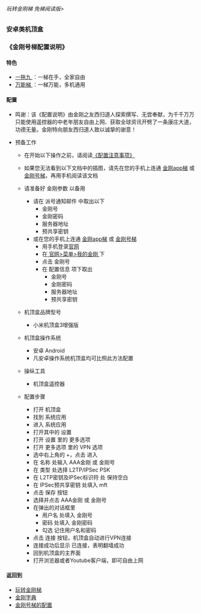###### 玩转金刚梯 免梯阅读版>
### 安卓类机顶盒
### 《金刚号梯配置说明》


#### 特色
  - [ 一拖九 ](https://github.com/a2zitpro/web/blob/master/LadderFree/kkDictionary/OneForNine.md)：一梯在手，全家自由
  - [ 万能梯 ](https://github.com/a2zitpro/web/blob/master/LadderFree/kkDictionary/KKLadderKKIDMultipurpose.md)：一梯万能，多机通用
 
#### 配置
    
  - 鸣谢：该《配置说明》由金刚之友西归道人探索撰写、无尝奉献，为千千万万只能使用遥控器的中老年朋友自由上网、获取全球资讯开劈了一条康庄大道，功德无量。金刚特向朋友西归道人致以诚挚的谢意！

- 预备工作
  - 在开始以下操作之前，请阅读[《配置注意事项》](https://github.com/a2zitpro/web/blob/master/LadderFree/kkDictionary/ConsiderationsWhileConfigureKKID.md)
  - 如果您无法看到以下文档中的插图，请先在您的手机上连通 [金刚app梯](https://github.com/a2zitpro/web/blob/master/LadderFree/kkDictionary/KKLadderAPP.md) 或 [金刚号梯](https://github.com/a2zitpro/web/blob/master/LadderFree/kkDictionary/KKLadderKKID.md)，再用手机阅读该文档
  - 请准备好 金刚参数 以备用
    - 请在 派号通知邮件 中取出以下
      - 金刚号
      - 金刚密码
      - 服务器地址
      - 预共享密钥
    - 或在您的手机上连通 [金刚app梯](https://github.com/a2zitpro/web/blob/master/LadderFree/kkDictionary/KKLadderAPP.md) 或 [金刚号梯](https://github.com/a2zitpro/web/blob/master/LadderFree/kkDictionary/KKLadderKKID.md)
      - 用手机登录[官网](https://www.atozitpro.net/zh/)
      - 在[ 官网>菜单>我的金刚 ](https://www.atozitpro.net/zh/my-account/)下
      - 点击 金刚号
      - 在 配置信息 项下取出
        - 金刚号
        - 金刚密码
        - 服务器地址
        - 预共享密钥
  
  - 机顶盒品牌型号
    - 小米机顶盒3增强版
  - 机顶盒操作系统
    - 安卓 Android
    - 凡安卓操作系统机顶盒均可比照此方法配置
  - 操纵工具
    - 机顶盒遥控器
  - 配置步骤
    - 打开 机顶盒
    - 找到 系统应用
    - 进入 系统应用
    - 打开其中的 设置 
    - 打开 设置 里的 更多选项
    - 打开 更多选项 里的 VPN 选项
    - 选中右上角的 +，点击 进入
    - 在 名称 处输入 AAA金刚 或 金刚号
    - 在 类型 处选择 L2TP/IPSec PSK
    - 在 L2TP密钥及IPSec标识符 处 保持空白
    - 在 IPSec预共享密钥 处填入 mft
    - 点击 保存 按钮
    - 选择并点击 AAA金刚 或 金刚号
    - 在弹出的对话框里
      - 用户名 处填入 金刚号 
      - 密码 处填入 金刚密码
      - 勾选 记住用户名和密码
    - 点击 连接 按钮，机顶盒自动进行VPN连接
    - 连接成功后显示 已连接，表明翻墙成功
    - 回到机顶盒的主界面
    - 打开浏览器或者Youtube客户端，即可自由上网


#### 返回到
- [玩转金刚梯](https://github.com/a2zitpro/web/blob/master/LadderFree/A.md)
- [金刚字典](https://github.com/a2zitpro/web/blob/master/LadderFree/kkDictionary/KKDictionary.md)
- [金刚号梯的配置](https://github.com/a2zitpro/web/blob/master/LadderFree/kkDictionary/KKLadderConfigration/KKLadderConfigration.md)
